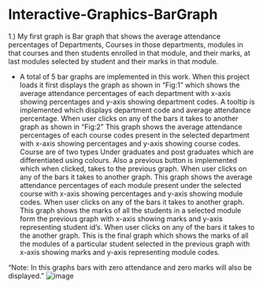 # Interactive-Graphics-BarGraph

1.) My first graph is Bar graph that shows the average attendance percentages of Departments, Courses in those departments, modules in that courses and then students
enrolled in that module, and their marks, at last modules selected by student and their marks in that module.
* A total of 5 bar graphs are implemented in this work.
When this project loads it first displays the graph as shown in “Fig:1” which shows the average attendance percentages of each department with x-axis showing percentages and y-axis showing department codes. A tooltip is implemented which displays department code and average attendance percentage. When user clicks on any of the bars it takes to another graph as shown in “Fig:2”
This graph shows the average attendance percentages of each course codes present in the selected department with x-axis showing percentages and y-axis showing course codes. Course are of two types Under graduates and post graduates which are differentiated using colours. Also a previous button is implemented which when clicked, takes to the previous graph. When user clicks on any of the bars it takes to another graph.
This graph shows the average attendance percentages of each module present under the selected course with x-axis showing percentages and y-axis showing module codes. When user clicks on any of the bars it takes to another graph.
This graph shows the marks of all the students in a selected module form the previous graph with x-axis showing marks and y-axis representing student id’s. When user clicks on any of the bars it takes to the another graph.
This is the final graph which shows the marks of all the modules of a particular student selected in the previous graph with x-axis showing marks and y-axis representing module codes.

“Note: In this graphs bars with zero attendance and zero marks will also be displayed.”
![image](https://user-images.githubusercontent.com/60353999/157783116-f5176777-9c03-4a29-80be-14699d7a9f43.png)
